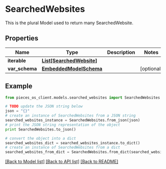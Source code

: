 # SearchedWebsites

This is the plural Model used to return many SearchedWebsite.

## Properties
Name | Type | Description | Notes
------------ | ------------- | ------------- | -------------
**iterable** | [**List[SearchedWebsite]**](SearchedWebsite.md) |  | 
**var_schema** | [**EmbeddedModelSchema**](EmbeddedModelSchema.md) |  | [optional] 

## Example

```python
from pieces_os_client.models.searched_websites import SearchedWebsites

# TODO update the JSON string below
json = "{}"
# create an instance of SearchedWebsites from a JSON string
searched_websites_instance = SearchedWebsites.from_json(json)
# print the JSON string representation of the object
print SearchedWebsites.to_json()

# convert the object into a dict
searched_websites_dict = searched_websites_instance.to_dict()
# create an instance of SearchedWebsites from a dict
searched_websites_from_dict = SearchedWebsites.from_dict(searched_websites_dict)
```
[[Back to Model list]](../README.md#documentation-for-models) [[Back to API list]](../README.md#documentation-for-api-endpoints) [[Back to README]](../README.md)


